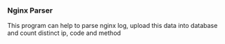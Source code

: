 <h3>Nginx Parser</h3>
<p>This program can help to parse nginx log, upload this data into database and count distinct ip, code and method</p>